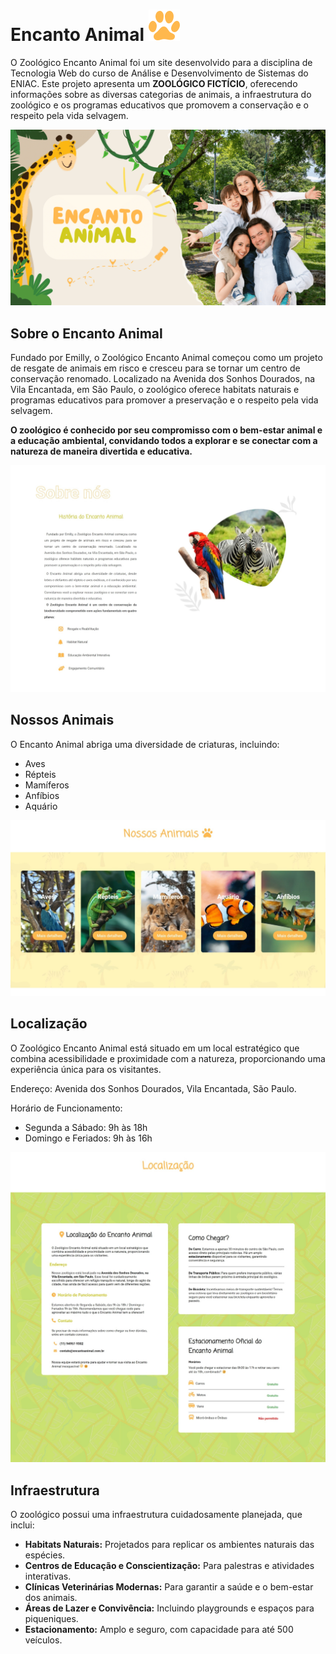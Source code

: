 # Encanto Animal ![Icon Pata](img/pata.png)

O Zoológico Encanto Animal foi um site desenvolvido para a disciplina de Tecnologia Web do curso de Análise e Desenvolvimento de Sistemas do ENIAC. Este projeto apresenta um **ZOOLÓGICO FICTÍCIO**, oferecendo informações sobre as diversas categorias de animais, a infraestrutura do zoológico e os programas educativos que promovem a conservação e o respeito pela vida selvagem.

![Encanto Animal](img/capa.png)

## Sobre o Encanto Animal
Fundado por Emilly, o Zoológico Encanto Animal começou como um projeto de resgate de animais em risco e cresceu para se tornar um centro de conservação renomado. Localizado na Avenida dos Sonhos Dourados, na Vila Encantada, em São Paulo, o zoológico oferece habitats naturais e programas educativos para promover a preservação e o respeito pela vida selvagem.

**O zoológico é conhecido por seu compromisso com o bem-estar animal e a educação ambiental, convidando todos a explorar e se conectar com a natureza de maneira divertida e educativa.**

![sobre o encanto animal](img/sobre.jpeg)

## Nossos Animais 
O Encanto Animal abriga uma diversidade de criaturas, incluindo:

- Aves
- Répteis
- Mamíferos
- Anfíbios
- Aquário

![Animais do Encanto Animal](img/nossos_animais.jpeg)

## Localização

O Zoológico Encanto Animal está situado em um local estratégico que combina acessibilidade e proximidade com a natureza, proporcionando uma experiência única para os visitantes.

Endereço: Avenida dos Sonhos Dourados, Vila Encantada, São Paulo.

Horário de Funcionamento:

- Segunda a Sábado: 9h às 18h
- Domingo e Feriados: 9h às 16h

![Localização](img/localizacao.jpeg)

## Infraestrutura
O zoológico possui uma infraestrutura cuidadosamente planejada, que inclui:

- **Habitats Naturais:** Projetados para replicar os ambientes naturais das espécies.
- **Centros de Educação e Conscientização:** Para palestras e atividades interativas.
- **Clínicas Veterinárias Modernas:** Para garantir a saúde e o bem-estar dos animais.
- **Áreas de Lazer e Convivência:** Incluindo playgrounds e espaços para piqueniques.
 - **Estacionamento:** Amplo e seguro, com capacidade para até 500 veículos.









